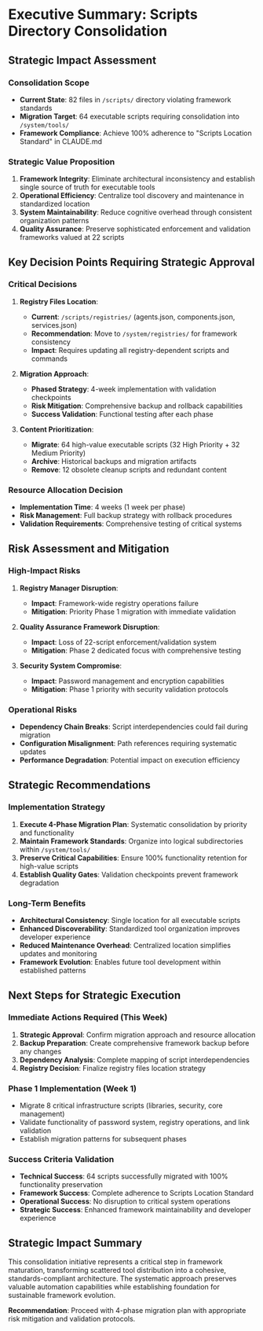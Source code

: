 # Executive Summary: Scripts Directory Consolidation

## Strategic Impact Assessment

### Consolidation Scope
- **Current State**: 82 files in `/scripts/` directory violating framework standards
- **Migration Target**: 64 executable scripts requiring consolidation into `/system/tools/`
- **Framework Compliance**: Achieve 100% adherence to "Scripts Location Standard" in CLAUDE.md

### Strategic Value Proposition
1. **Framework Integrity**: Eliminate architectural inconsistency and establish single source of truth for executable tools
2. **Operational Efficiency**: Centralize tool discovery and maintenance in standardized location
3. **System Maintainability**: Reduce cognitive overhead through consistent organization patterns
4. **Quality Assurance**: Preserve sophisticated enforcement and validation frameworks valued at 22 scripts

## Key Decision Points Requiring Strategic Approval

### Critical Decisions
1. **Registry Files Location**: 
   - **Current**: `/scripts/registries/` (agents.json, components.json, services.json)
   - **Recommendation**: Move to `/system/registries/` for framework consistency
   - **Impact**: Requires updating all registry-dependent scripts and commands

2. **Migration Approach**:
   - **Phased Strategy**: 4-week implementation with validation checkpoints
   - **Risk Mitigation**: Comprehensive backup and rollback capabilities
   - **Success Validation**: Functional testing after each phase

3. **Content Prioritization**:
   - **Migrate**: 64 high-value executable scripts (32 High Priority + 32 Medium Priority)
   - **Archive**: Historical backups and migration artifacts  
   - **Remove**: 12 obsolete cleanup scripts and redundant content

### Resource Allocation Decision
- **Implementation Time**: 4 weeks (1 week per phase)
- **Risk Management**: Full backup strategy with rollback procedures
- **Validation Requirements**: Comprehensive testing of critical systems

## Risk Assessment and Mitigation

### High-Impact Risks
1. **Registry Manager Disruption**: 
   - **Impact**: Framework-wide registry operations failure
   - **Mitigation**: Priority Phase 1 migration with immediate validation

2. **Quality Assurance Framework Disruption**:
   - **Impact**: Loss of 22-script enforcement/validation system
   - **Mitigation**: Phase 2 dedicated focus with comprehensive testing

3. **Security System Compromise**:
   - **Impact**: Password management and encryption capabilities
   - **Mitigation**: Phase 1 priority with security validation protocols

### Operational Risks  
- **Dependency Chain Breaks**: Script interdependencies could fail during migration
- **Configuration Misalignment**: Path references requiring systematic updates
- **Performance Degradation**: Potential impact on execution efficiency

## Strategic Recommendations

### Implementation Strategy
1. **Execute 4-Phase Migration Plan**: Systematic consolidation by priority and functionality
2. **Maintain Framework Standards**: Organize into logical subdirectories within `/system/tools/`
3. **Preserve Critical Capabilities**: Ensure 100% functionality retention for high-value scripts
4. **Establish Quality Gates**: Validation checkpoints prevent framework degradation

### Long-Term Benefits
- **Architectural Consistency**: Single location for all executable scripts
- **Enhanced Discoverability**: Standardized tool organization improves developer experience  
- **Reduced Maintenance Overhead**: Centralized location simplifies updates and monitoring
- **Framework Evolution**: Enables future tool development within established patterns

## Next Steps for Strategic Execution

### Immediate Actions Required (This Week)
1. **Strategic Approval**: Confirm migration approach and resource allocation
2. **Backup Preparation**: Create comprehensive framework backup before any changes
3. **Dependency Analysis**: Complete mapping of script interdependencies
4. **Registry Decision**: Finalize registry files location strategy

### Phase 1 Implementation (Week 1)
- Migrate 8 critical infrastructure scripts (libraries, security, core management)
- Validate functionality of password system, registry operations, and link validation
- Establish migration patterns for subsequent phases

### Success Criteria Validation
- **Technical Success**: 64 scripts successfully migrated with 100% functionality preservation
- **Framework Success**: Complete adherence to Scripts Location Standard
- **Operational Success**: No disruption to critical system operations
- **Strategic Success**: Enhanced framework maintainability and developer experience

## Strategic Impact Summary

This consolidation initiative represents a critical step in framework maturation, transforming scattered tool distribution into a cohesive, standards-compliant architecture. The systematic approach preserves valuable automation capabilities while establishing foundation for sustainable framework evolution.

**Recommendation**: Proceed with 4-phase migration plan with appropriate risk mitigation and validation protocols.